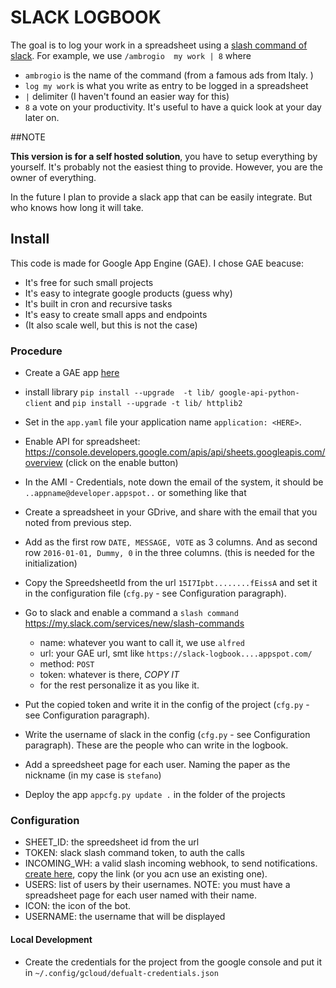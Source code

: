 # SLACK LOGBOOK
The goal is to log your work in a spreadsheet using a [slash command of slack](https://api.slack.com/slash-commands). For example, we use `/ambrogio  my work | 8` where

- `ambrogio` is the name of the command (from a famous ads from Italy. )
- `log my work` is what you write as entry to be logged in a spreadsheet
- `|` delimiter (I haven't found an easier way for this)
- `8` a vote on your productivity. It's useful to have a quick look at your day later on.

##NOTE

**This version is for a self hosted solution**, you have to setup everything by yourself. It's probably not the easiest thing to provide. However, you are the owner of everything.

In the future I plan to provide a slack app that can be easily integrate. But who knows how long it will take.

## Install
This code is made for Google App Engine (GAE). I chose GAE beacuse:

- It's free for such small projects
- It's easy to integrate google products (guess why)
- It's built in cron and recursive tasks
- It's easy to create small apps and endpoints
- (It also scale well, but this is not the case)

### Procedure

- Create a GAE app [here](https://console.cloud.google.com/appengine)
- install library `pip install --upgrade  -t lib/ google-api-python-client` and `pip install --upgrade -t lib/ httplib2`
- Set in the `app.yaml` file your application name `application: <HERE>`.
- Enable API for spreadsheet: https://console.developers.google.com/apis/api/sheets.googleapis.com/overview (click on the enable button)
- In the AMI - Credentials, note down the email of the system, it should be `..appname@developer.appspot..` or something like that
- Create a spreadsheet in your GDrive, and share with the email that you noted from previous step.
- Add as the first row `DATE, MESSAGE, VOTE` as 3 columns. And as second row `2016-01-01, Dummy, 0` in the three columns. (this is needed for the initialization)
- Copy the SpreedsheetId from the url `15I7Ipbt........fEissA` and set it in the configuration file (`cfg.py` - see Configuration paragraph).
- Go to slack and enable a command a `slash command` https://my.slack.com/services/new/slash-commands

    - name: whatever you want to call it, we use `alfred`
    - url: your GAE url, smt like `https://slack-logbook....appspot.com/`
    - method: `POST`
    - token: whatever is there, *COPY IT*
    - for the rest personalize it as you like it.

- Put the copied token and write it in the config of the project (`cfg.py` - see Configuration paragraph).
- Write the username of slack in the config (`cfg.py` - see Configuration paragraph). These are the people who can write in the logbook.
- Add a spreedsheet page for each user. Naming the paper as the nickname (in my case is `stefano`)
- Deploy the app `appcfg.py update .` in the folder of the projects

### Configuration

 - SHEET_ID: the spreedsheet id from the url
 - TOKEN: slack slash command token, to auth the calls
 - INCOMING_WH: a valid slash incoming webhook, to send notifications. [create here](https://my.slack.com/services/new/incoming-webhook/), copy the link (or you acn use an existing one).
 - USERS: list of users by their usernames. NOTE: you must have a spreadsheet page for each user named with their name.
 - ICON: the icon of the bot.
 - USERNAME: the username that will be displayed

#### Local Development

- Create the credentials for the project from the google console and put it in `~/.config/gcloud/defualt-credentials.json`
